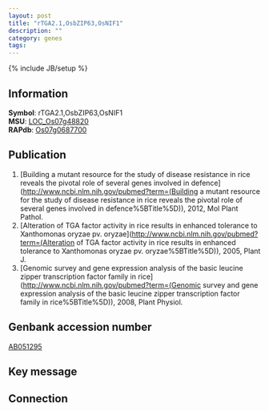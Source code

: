 ```yaml
---
layout: post
title: "rTGA2.1,OsbZIP63,OsNIF1"
description: ""
category: genes
tags: 
---
```

{% include JB/setup %}

## Information
__Symbol__: rTGA2.1,OsbZIP63,OsNIF1  
__MSU__: [LOC_Os07g48820](http://rice.plantbiology.msu.edu/cgi-bin/ORF_infopage.cgi?orf=LOC_Os07g48820)  
__RAPdb__: [Os07g0687700](http://rapdb.dna.affrc.go.jp/viewer/gbrowse_details/irgsp1?name=Os07g0687700)  

## Publication
1. [Building a mutant resource for the study of disease resistance in rice reveals the pivotal role of several genes involved in defence](http://www.ncbi.nlm.nih.gov/pubmed?term=(Building a mutant resource for the study of disease resistance in rice reveals the pivotal role of several genes involved in defence%5BTitle%5D)), 2012, Mol Plant Pathol.
2. [Alteration of TGA factor activity in rice results in enhanced tolerance to Xanthomonas oryzae pv. oryzae](http://www.ncbi.nlm.nih.gov/pubmed?term=(Alteration of TGA factor activity in rice results in enhanced tolerance to Xanthomonas oryzae pv. oryzae%5BTitle%5D)), 2005, Plant J.
3. [Genomic survey and gene expression analysis of the basic leucine zipper transcription factor family in rice](http://www.ncbi.nlm.nih.gov/pubmed?term=(Genomic survey and gene expression analysis of the basic leucine zipper transcription factor family in rice%5BTitle%5D)), 2008, Plant Physiol.

## Genbank accession number
[AB051295](http://www.ncbi.nlm.nih.gov/nuccore/AB051295)

## Key message

## Connection


